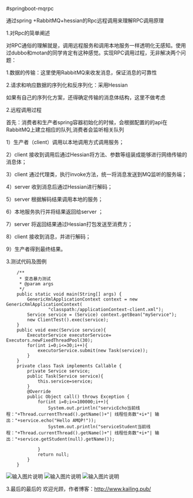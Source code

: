 #springboot-mqrpc

通过spring +RabbitMQ+hessian的Rpc远程调用来理解RPC调用原理

1.对Rpc的简单阐述

对RPC通俗的理解就是，调用远程服务和调用本地服务一样透明化无感知。使用过dubbo和motan的同学肯定有这种感觉。实现RPC调用过程，无非解决两个问题：

1.数据的传输：这里使用RabbitMQ来收发消息，保证消息的可靠性

2.请求和响应数据的序列化和反序列化：采用Hessian

如果有自己的序列化方案，还得确定传输的消息体结构，这里不做考虑

2.远程调用过程

首先：消费者和生产者spring容器初始化的时候，会根据配置的的api在RabbitMQ上建立相应的队列,消费者会监听相关队列

1）生产者（client）调用以本地调用方式调用服务；

2）client 接收到调用后通过Hessian将方法、参数等组装成能够进行网络传输的消息体；

3）client 通过代理类，执行invoke方法，统一将消息发送到MQ监听的服务端；

4）server 收到消息后通过Hessian进行解码；

5）server 根据解码结果调用本地的服务；

6）本地服务执行并将结果返回给server ；

7）server 将返回结果通过Hessian打包发送至消费方；

8）client 接收到消息，并进行解码；

9）生产者得到最终结果。

3.测试代码及图例
```
    /**
     * 变态暴力测试
     * @param args
     */
    public static void main(String[] args) {
        GenericXmlApplicationContext context = new GenericXmlApplicationContext(
                "classpath:/applicationContext-client.xml");
        Service service = (Service) context.getBean("myService");
        new ClientTest().exec(service);
    }
    public void exec(Service service){
        ExecutorService executorService= Executors.newFixedThreadPool(30);
        for(int i=0;i<=30;i++){
            executorService.submit(new Task(service));
        }
    }
    private class Task implements Callable {
        private Service service;
        public Task(Service service){
            this.service=service;
        }
        @Override
        public Object call() throws Exception {
            for(int i=0;i<=100000;i++){
                System.out.println("servicEcho当前线程："+Thread.currentThread().getName()+"| 线程任务数"+i+"| 输出："+service.echo("Hello AMQP!"));
                System.out.println("serviceStudent当前线程："+Thread.currentThread().getName()+"| 线程任务数"+i+"| 输出："+service.getStudent(null).getName());

            }
            return null;
        }
    }
```
![输入图片说明](http://git.oschina.net/uploads/images/2016/1209/224812_d065d835_492218.png "在这里输入图片标题")
![输入图片说明](http://git.oschina.net/uploads/images/2016/1209/224822_878ad0d7_492218.png "在这里输入图片标题")
![输入图片说明](http://git.oschina.net/uploads/images/2016/1209/224833_86035221_492218.png "在这里输入图片标题")

3.最后的最后的
欢迎光顾，作者博客：http://www.kailing.pub/
